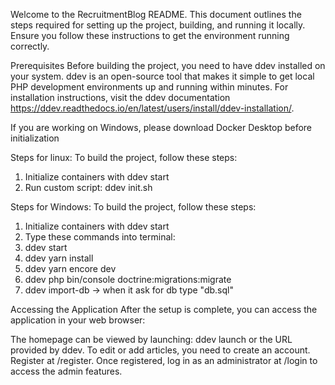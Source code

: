 Welcome to the RecruitmentBlog README. 
This document outlines the steps required for setting up the project, building, and running it locally. Ensure you follow these instructions to get the environment running correctly.

Prerequisites
Before building the project, you need to have ddev installed on your system. ddev is an open-source tool that makes it simple to get local PHP development environments up and running within minutes. For installation instructions, visit the ddev documentation https://ddev.readthedocs.io/en/latest/users/install/ddev-installation/.

If you are working on Windows, please download Docker Desktop before initialization

Steps for linux:
To build the project, follow these steps:
1) Initialize containers with ddev start
2) Run custom script: ddev init.sh

Steps for Windows:
To build the project, follow these steps:
1) Initialize containers with ddev start
2) Type these commands into terminal:
3) ddev start
4) ddev yarn install
5) ddev yarn encore dev
6) ddev php bin/console doctrine:migrations:migrate
7) ddev import-db -> when it ask for db type "db.sql"

Accessing the Application
After the setup is complete, you can access the application in your web browser:

The homepage can be viewed by launching: ddev launch or the URL provided by ddev.
To edit or add articles, you need to create an account. Register at /register.
Once registered, log in as an administrator at /login to access the admin features.
